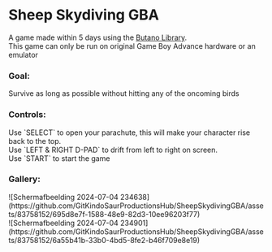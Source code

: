 <h1>Sheep Skydiving GBA</h1>

A game made within 5 days using the <a href=https://github.com/GValiente/butano> Butano Library</a>.<br>
This game can only be run on original Game Boy Advance hardware or an emulator

<h3>Goal:</h3>
Survive as long as possible without hitting any of the oncoming birds

<h3>Controls:</h3>
<p>Use `SELECT` to open your parachute, this will make your character rise back to the top. <br>
Use `LEFT & RIGHT D-PAD` to drift from left to right on screen. <br>
Use `START` to start the game </p>

<h3>Gallery:</h3>
![Schermafbeelding 2024-07-04 234638](https://github.com/GitKindoSaurProductionsHub/SheepSkydivingGBA/assets/83758152/695d8e7f-1588-48e9-82d3-10ee96203f77)<br>
![Schermafbeelding 2024-07-04 234901](https://github.com/GitKindoSaurProductionsHub/SheepSkydivingGBA/assets/83758152/6a55b41b-33b0-4bd5-8fe2-b46f709e8e19)
